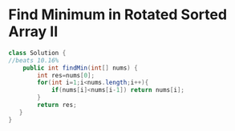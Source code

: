 # Find Minimum in Rotated Sorted Array II

```java
class Solution {
//beats 10.16%
    public int findMin(int[] nums) {
        int res=nums[0];
        for(int i=1;i<nums.length;i++){
            if(nums[i]<nums[i-1]) return nums[i];
        }
        return res;
   }
}
```